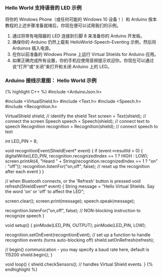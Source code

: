 <h3>Hello World 支持语音的 LED 示例</h3>
<p>将你的 Windows Phone（或任何可能的 Windows 10 设备！）和 Arduino 按本教程的上述步骤准备就绪后，你现在便可以试用我们的示例。</p>
<ol class="inline-list">
  <li>通过将带有电阻器的 LED 连接到引脚 8 来准备你的 Arduino 开发板。</li>
  <li>确保你的 Arduino 仍然上载有 HelloWorld-Speech-Eventing 示例，然后将 Arduinos 插入电源。</li>
  <li>在你以前准备的 Windows Phone 上运行 Virtual Shields for Arduino 应用。</li>
  <li>如果正确完成所有设置，你的手机应使用音频提示欢迎你。你现在可以通过说“打开”或“关闭”来打开和关闭 Arduino 上的 LED。</li>
</ol>

<h3>Arduino 接线示意图： Hello World 示例</h3>

{% highlight C++ %}
#include <ArduinoJson.h>

#include <VirtualShield.h>
#include <Text.h>
#include <Speech.h>
#include <Recognition.h>

VirtualShield shield;	          // identify the shield
Text screen = Text(shield);	      // connect the screen
Speech speech = Speech(shield);	  // connect text to speech
Recognition recognition = Recognition(shield);	  // connect speech to text

int LED_PIN = 8;

void recognitionEvent(ShieldEvent* event)
{
  if (event->resultId > 0) {
    digitalWrite(LED_PIN, recognition.recognizedIndex == 1 ? HIGH : LOW);
    screen.printAt(4, "Heard " + String(recognition.recognizedIndex == 1 ? "on" : "off"));
    recognition.listenFor("on,off", false);	    // reset up the recognition after each event
  }
}

// when Bluetooth connects, or the 'Refresh' button is pressed
void refresh(ShieldEvent* event)
{
  String message = "Hello Virtual Shields. Say the word 'on' or 'off' to affect the LED";

  screen.clear();
  screen.print(message);
  speech.speak(message);

  recognition.listenFor("on,off", false);	// NON-blocking instruction to recognize speech
}

void setup()
{
  pinMode(LED_PIN, OUTPUT);
  pinMode(LED_PIN, LOW);

  recognition.setOnEvent(recognitionEvent);	// set up a function to handle recognition events (turns auto-blocking off)
  shield.setOnRefresh(refresh);

  // begin() communication - you may specify a baud rate here, default is 115200
  shield.begin();
}

void loop()
{
  shield.checkSensors();		    // handles Virtual Shield events.
}
{% endhighlight %}

